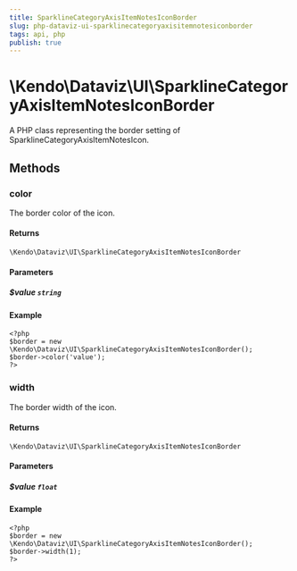 ```yaml
---
title: SparklineCategoryAxisItemNotesIconBorder
slug: php-dataviz-ui-sparklinecategoryaxisitemnotesiconborder
tags: api, php
publish: true
---
```


# \Kendo\Dataviz\UI\SparklineCategoryAxisItemNotesIconBorder

A PHP class representing the border setting of SparklineCategoryAxisItemNotesIcon.


## Methods

### color
The border color of the icon.

#### Returns
`\Kendo\Dataviz\UI\SparklineCategoryAxisItemNotesIconBorder`

#### Parameters

##### $value `string`



#### Example 
    <?php
    $border = new \Kendo\Dataviz\UI\SparklineCategoryAxisItemNotesIconBorder();
    $border->color('value');
    ?>

### width
The border width of the icon.

#### Returns
`\Kendo\Dataviz\UI\SparklineCategoryAxisItemNotesIconBorder`

#### Parameters

##### $value `float`



#### Example 
    <?php
    $border = new \Kendo\Dataviz\UI\SparklineCategoryAxisItemNotesIconBorder();
    $border->width(1);
    ?>

 
